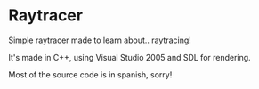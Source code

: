 Raytracer
=========

Simple raytracer made to learn about.. raytracing!

It's made in C++, using Visual Studio 2005 and SDL for rendering.

Most of the source code is in spanish, sorry!